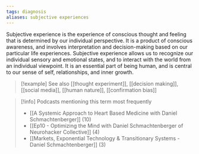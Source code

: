 ```yaml
---
tags: diagnosis
aliases: subjective experiences
---
```


Subjective experience is the experience of conscious thought and feeling that is determined by our individual perspective. It is a product of conscious awareness, and involves interpretation and decision-making based on our particular life experiences. Subjective experience allows us to recognize our individual sensory and emotional states, and to interact with the world from an individual viewpoint. It is an essential part of being human, and is central to our sense of self, relationships, and inner growth.

> [!example] See also
> [[thought experiment]], [[decision making]], [[social media]], [[human nature]], [[confirmation bias]]

> [!info] Podcasts mentioning this term most frequently
> * [[A Systemic Approach to Heart Based Medicine with Daniel Schmachtenberger]] (10)
> * [[Ep10 - Optimizing the Mind with Daniel Schmachtenberger of Neurohacker Collective]] (4)
> * [[Markets, Exponential Technology & Transitionary Systems - Daniel Schmachtenberger]] (3)